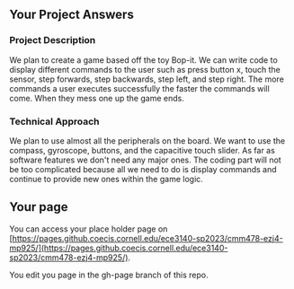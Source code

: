 ## Your Project Answers

### Project Description

We plan to create a game based off the toy Bop-it. We can write code to display different commands to the user such as press button x, touch the sensor, step forwards, step backwards, step left, and step right. The more commands a user executes successfully the faster the commands will come. When they mess one up the game ends.
### Technical Approach

We plan to use almost all the peripherals on the board. We want to use the compass, gyroscope, buttons, and the capacitive touch slider. As far as software features we don't need any major ones. The coding part will not be too complicated because all we need to do is display commands and continue to provide new ones within the game logic.
## Your page
You can access your place holder page on [https://pages.github.coecis.cornell.edu/ece3140-sp2023/cmm478-ezj4-mp925/](https://pages.github.coecis.cornell.edu/ece3140-sp2023/cmm478-ezj4-mp925/).

You edit you page in the gh-page branch of this repo.